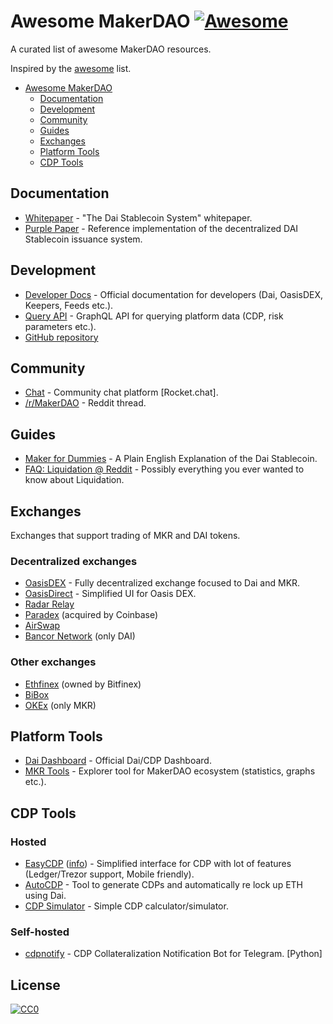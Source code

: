 # Awesome MakerDAO [![Awesome](https://cdn.rawgit.com/sindresorhus/awesome/d7305f38d29fed78fa85652e3a63e154dd8e8829/media/badge.svg)](https://github.com/sindresorhus/awesome)
A curated list of awesome MakerDAO resources.

Inspired by the [awesome](https://github.com/sindresorhus/awesome) list.

* [Awesome MakerDAO](#awesome-makerdao)
  * [Documentation](#documentation)
  * [Development](#development)
  * [Community](#community)
  * [Guides](#guides)
  * [Exchanges](#exchanges)
  * [Platform Tools](#platform-tools)
  * [CDP Tools](#cdp-tools)
  
## Documentation
* [Whitepaper](https://makerdao.com/whitepaper/) - "The Dai Stablecoin System" whitepaper.
* [Purple Paper](https://makerdao.com/purple/) - Reference implementation of the decentralized DAI Stablecoin issuance system.

## Development
* [Developer Docs](https://developer.makerdao.com/) - Official documentation for developers (Dai, OasisDEX, Keepers, Feeds etc.).
* [Query API](https://developer.makerdao.com/dai/1/graphql/) - GraphQL API for querying platform data (CDP, risk parameters etc.).
* [GitHub repository](https://github.com/makerdao)

## Community
* [Chat](https://chat.makerdao.com/) - Community chat platform [Rocket.chat].
* [/r/MakerDAO](https://www.reddit.com/r/MakerDAO/) - Reddit thread.

## Guides
* [Maker for Dummies](https://medium.com/cryptolinks/maker-for-dummies-a-plain-english-explanation-of-the-dai-stablecoin-e4481d79b90) - A Plain English Explanation of the Dai Stablecoin.
* [FAQ: Liquidation @ Reddit](https://www.reddit.com/r/MakerDAO/comments/8efk5q/faq_possibly_everything_you_ever_wanted_to_know/) - Possibly everything you ever wanted to know about Liquidation.

## Exchanges
Exchanges that support trading of MKR and DAI tokens.

### Decentralized exchanges
* [OasisDEX](https://oasisdex.com/) - Fully decentralized exchange focused to Dai and MKR.
* [OasisDirect](https://oasis.direct/) - Simplified UI for Oasis DEX.
* [Radar Relay](https://radarrelay.com/)
* [Paradex](https://paradex.io/) (acquired by Coinbase)
* [AirSwap](https://www.airswap.io/)
* [Bancor Network](https://www.bancor.network/communities/5a604b1f7b6b0e0001fc6ce2) (only DAI)

### Other exchanges
* [Ethfinex](https://www.ethfinex.com/) (owned by Bitfinex)
* [BiBox](https://www.bibox.com/)
* [OKEx](https://www.okex.com/market?product=mkr_btc) (only MKR)

## Platform Tools
* [Dai Dashboard](https://dai.makerdao.com/) - Official Dai/CDP Dashboard.
* [MKR Tools](https://mkr.tools/) - Explorer tool for MakerDAO ecosystem (statistics, graphs etc.).

## CDP Tools

### Hosted
* [EasyCDP](https://easycdp.com/) ([info](https://info.easycdp.com/)) - Simplified interface for CDP with lot of features (Ledger/Trezor support, Mobile friendly).
* [AutoCDP](https://autocdp.com/) - Tool to generate CDPs and automatically re lock up ETH using Dai.
* [CDP Simulator](https://cdp-simulator.surge.sh/) - Simple CDP calculator/simulator.

### Self-hosted
* [cdpnotify](https://github.com/gcarq/cdpnotify) - CDP Collateralization Notification Bot for Telegram. [Python]

## License
[![CC0](https://licensebuttons.net/p/zero/1.0/88x31.png)](https://creativecommons.org/publicdomain/zero/1.0/)
